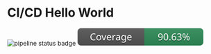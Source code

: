 # CI/CD Hello World
![pipeline status badge](https://github.com/amoculescu/ci_cd_helloworld/actions/workflows/workflows.yml/badge.svg?branch=master)
[![coverage badge](https://github.com/amoculescu/ci_cd_helloworld/blob/gh-pages/coverage.svg?cache-control=no-cache)](https://amoculescu.github.io/ci_cd_helloworld/)
